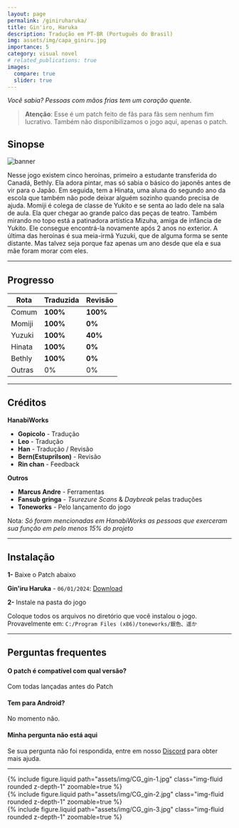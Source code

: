 ```yaml
---
layout: page
permalink: /giniruharuka/
title: Gin'iro, Haruka
description: Tradução em PT-BR (Português do Brasil)
img: assets/img/capa_giniru.jpg
importance: 5
category: visual novel
# related_publications: true
images:
  compare: true
  slider: true
---
```


*Você sabia? Pessoas com mãos frias tem um coração quente.*

> **Atenção**: Esse é um patch feito de fãs para fãs sem nenhum fim lucrativo. Também não disponibilizamos o jogo aqui, apenas o patch.

## Sinopse

![banner](https://s2.vndb.org/cv/71/31971.jpg)


Nesse jogo existem cinco heroínas, primeiro a estudante transferida do Canadá, Bethly. Ela adora pintar, mas só sabia o básico do japonês antes de vir para o Japão. Em seguida, tem a Hinata, uma aluna do segundo ano da escola que também não pode deixar alguém sozinho quando precisa de ajuda. Momiji é colega de classe de Yukito e se senta ao lado dele na sala de aula. Ela quer chegar ao grande palco das peças de teatro. Também mirando no topo está a patinadora artística Mizuha, amiga de infância de Yukito. Ele consegue encontrá-la novamente após 2 anos no exterior. A última das heroínas é sua meia-irmã Yuzuki, que de alguma forma se sente distante. Mas talvez seja porque faz apenas um ano desde que ela e sua mãe foram morar com eles. 

---


## Progresso

| Rota         | Traduzida | Revisão |
|--------------|-----------|------------|
| Comum        | **100%**  | **100%**   |
| Momiji       | **100%**  | **0%**     |
| Yuzuki       | **100%**  | **40%**    |
| Hinata       | **100%**  | **0%**     |
| Bethly       | **100%**  | **0%**     |
| Outras       | 0%        | 0%         |

---


## Créditos


**HanabiWorks**

- **Gopicolo** - Tradução
- **Leo** - Tradução
- **Han** - Tradução / Revisão
- **Bern(Estuprilson)** - Revisão
- **Rin chan** - Feedback


**Outros**

- **Marcus Andre** - Ferramentas
- **Fansub gringa** - *Tsurezure Scans* & *Daybreak* pelas traduções
- **Toneworks** - Pelo lançamento do jogo

Nota: *Só foram mencionadas em HanabiWorks as pessoas que exerceram sua função em pelo menos 15% do projeto*

---


## Instalação

**1-** Baixe o Patch abaixo

**Gin'iru Haruka** - `06/01/2024`: [Download](https://www.mediafire.com/file/e8rfrxkanmdsfgq/Gin%2527Iro_patch_4.00.rar/file)

<!-- *Patch parcial contendo as rotas: Comum, Momiji, Yuzuki, Hi* -->

**2-** Instale na pasta do jogo

Coloque todos os arquivos no diretório que você instalou o jogo. Provavelmente em: ```C:/Program Files (x86)/toneworks/銀色、遥か```

---


## Perguntas frequentes

#### O patch é compatível com qual versão?
Com todas lançadas antes do Patch

#### Tem para Android?
No momento não.

#### Minha pergunta não está aqui
Se sua pergunta não foi respondida, entre em nosso [Discord](https://discord.com/invite/ATTxJYuTvm) para obter mais ajuda.


---

<div class="row mt-3">
    <div class="col-sm mt-3 mt-md-0">
        {% include figure.liquid path="assets/img/CG_gin-1.jpg" class="img-fluid rounded z-depth-1" zoomable=true %}
    </div>
    <div class="col-sm mt-3 mt-md-0">
        {% include figure.liquid path="assets/img/CG_gin-2.jpg" class="img-fluid rounded z-depth-1" zoomable=true %}
    </div>
    <div class="col-sm mt-3 mt-md-0">
        {% include figure.liquid path="assets/img/CG_gin-3.jpg" class="img-fluid rounded z-depth-1" zoomable=true %}
    </div>
</div>




